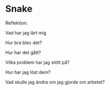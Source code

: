 # Snake
Reflektion.

Vad har jag lärt mig

Hur bra blec det?

Hur har det gått?

Vilka problem har jag stött på?

Hur har jag löst dem?

Vad skulle jag ändra om jag gjorde om arbetet?
